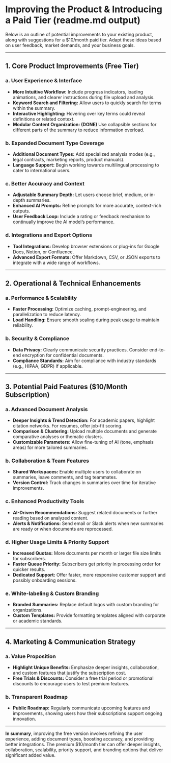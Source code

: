 # Improving the Product & Introducing a Paid Tier (readme.md output)

Below is an outline of potential improvements to your existing product, along with suggestions for a $10/month paid tier. Adapt these ideas based on user feedback, market demands, and your business goals.

---

## 1. Core Product Improvements (Free Tier)

### a. User Experience & Interface
- **More Intuitive Workflow:** Include progress indicators, loading animations, and clearer instructions during file upload and analysis.
- **Keyword Search and Filtering:** Allow users to quickly search for terms within the summary.
- **Interactive Highlighting:** Hovering over key terms could reveal definitions or related context.
- **Modular Content Organization: (DONE)** Use collapsible sections for different parts of the summary to reduce information overload.

### b. Expanded Document Type Coverage
- **Additional Document Types:** Add specialized analysis modes (e.g., legal contracts, marketing reports, product manuals).
- **Language Support:** Begin working towards multilingual processing to cater to international users.

### c. Better Accuracy and Context
- **Adjustable Summary Depth:** Let users choose brief, medium, or in-depth summaries.
- **Enhanced AI Prompts:** Refine prompts for more accurate, context-rich outputs.
- **User Feedback Loop:** Include a rating or feedback mechanism to continually improve the AI model’s performance.

### d. Integrations and Export Options
- **Tool Integrations:** Develop browser extensions or plug-ins for Google Docs, Notion, or Confluence.
- **Advanced Export Formats:** Offer Markdown, CSV, or JSON exports to integrate with a wide range of workflows.

---

## 2. Operational & Technical Enhancements

### a. Performance & Scalability
- **Faster Processing:** Optimize caching, prompt-engineering, and parallelization to reduce latency.
- **Load Handling:** Ensure smooth scaling during peak usage to maintain reliability.

### b. Security & Compliance
- **Data Privacy:** Clearly communicate security practices. Consider end-to-end encryption for confidential documents.
- **Compliance Standards:** Aim for compliance with industry standards (e.g., HIPAA, GDPR) if applicable.

---

## 3. Potential Paid Features ($10/Month Subscription)

### a. Advanced Document Analysis
- **Deeper Insights & Trend Detection:** For academic papers, highlight citation networks. For resumes, offer job-fit scoring.
- **Comparison & Clustering:** Upload multiple documents and generate comparative analyses or thematic clusters.
- **Customizable Parameters:** Allow fine-tuning of AI (tone, emphasis areas) for more tailored summaries.

### b. Collaboration & Team Features
- **Shared Workspaces:** Enable multiple users to collaborate on summaries, leave comments, and tag teammates.
- **Version Control:** Track changes in summaries over time for iterative improvements.

### c. Enhanced Productivity Tools
- **AI-Driven Recommendations:** Suggest related documents or further reading based on analyzed content.
- **Alerts & Notifications:** Send email or Slack alerts when new summaries are ready or when documents are reprocessed.

### d. Higher Usage Limits & Priority Support
- **Increased Quotas:** More documents per month or larger file size limits for subscribers.
- **Faster Queue Priority:** Subscribers get priority in processing order for quicker results.
- **Dedicated Support:** Offer faster, more responsive customer support and possibly onboarding sessions.

### e. White-labeling & Custom Branding
- **Branded Summaries:** Replace default logos with custom branding for organizations.
- **Custom Templates:** Provide formatting templates aligned with corporate or academic standards.

---

## 4. Marketing & Communication Strategy

### a. Value Proposition
- **Highlight Unique Benefits:** Emphasize deeper insights, collaboration, and custom features that justify the subscription cost.
- **Free Trials & Discounts:** Consider a free trial period or promotional discounts to encourage users to test premium features.

### b. Transparent Roadmap
- **Public Roadmap:** Regularly communicate upcoming features and improvements, showing users how their subscriptions support ongoing innovation.

---

**In summary**, improving the free version involves refining the user experience, adding document types, boosting accuracy, and providing better integrations. The premium $10/month tier can offer deeper insights, collaboration, scalability, priority support, and branding options that deliver significant added value.
